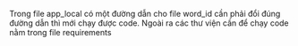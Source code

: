 Trong file app_local có một đường dẫn cho file word_id cần phải đổi đúng đường dẫn thì mới chạy được code. Ngoài ra các thư viện cần để chạy code nằm trong file requirements
